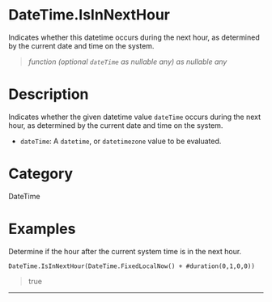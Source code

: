 ﻿# DateTime.IsInNextHour
Indicates whether this datetime occurs during the next hour, as determined by the current date and time on the system.
> _function (optional <code>dateTime</code> as nullable any) as nullable any_
# Description 
Indicates whether the given datetime value <code>dateTime</code> occurs during the next hour, as determined by the current date and time on the system.
      <ul>
      <li><code>dateTime</code>: A <code>datetime</code>, or <code>datetimezone</code> value to be evaluated.</li>
      </ul>
# Category 
DateTime
# Examples 
Determine if the hour after the current system time is in the next hour.
```
DateTime.IsInNextHour(DateTime.FixedLocalNow() + #duration(0,1,0,0))
```
> true
***

